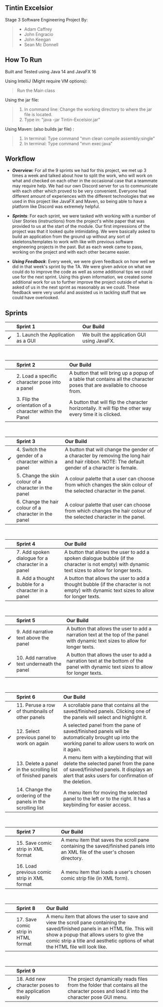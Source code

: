 ## Tintin Excelsior
Stage 3 Software Engineering Project By:
 >- Adam Caffrey
 >- John Engracio
 >- John Keegan
 >- Sean Mc Donnell

## How To Run
Built and Tested using Java 14 and JavaFX 16<br/>

Using IntelliJ (Might require VM options):
> Run the Main class

Using the jar file:
> 1. In command line: Change the working directory to where the jar file is located.
> 2. Type in: "java -jar Tintin-Excelsior.jar"

Using Maven: (also builds jar file) :
> 1. In terminal: Type command "mvn clean compile assembly:single"  
> 2. In terminal: Type command "mvn exec:java"

## Workflow

-   **_Overview:_** For all the 9 sprints we had for this project, we met up 3 times a week and talked about how to split the work, who will work on what and checked on each other in the occasional case that a teammate may require help. We had our own Discord server for us to communicate with each other which proved to be very convenient. Everyone had different amount of experiences with the different technologies that we used in this project like JavaFX and Maven, so being able to have a platform like Discord was extremely helpful.
    
-   **_Sprints_**: For each sprint, we were tasked with working with a number of User Stories (instructions) from the project's white paper that was provided to us at the start of the module. Our first impressions of the project was that it looked quite intimidating. We were basically asked to build an application from the ground up without any sort of skeletons/templates to work with like with previous software engineering projects in the past. But as each week came to pass, working on the project and with each other became easier.

-   **_Using Feedback_**: Every week, we were given feedback on how well we did in that week's sprint by the TA. We were given advice on what we could do to improve the code as well as some additional tips we could use for the next sprint. Using this given information, we created some additional work for us to further improve the project outside of what is asked of us in the next sprint as reasonably as we could. These feedback were very useful and assisted us in tackling stuff that we could have overlooked.

## Sprints


||Sprint 1 | Our Build |
|:--| :-- | :--|
|✔| 1. Launch the Application as a GUI | We built the application GUI using JavaFX.
<br/>

||Sprint 2 | Our Build|
|:--|:--| :-- |
|✔| 2. Load a specific character pose into a panel | A button that will bring up a popup of a table that contains all the character poses that are available to choose from.|
|✔| 3. Flip the orientation of a character within the Panel | A button that will flip the character horizontally. It will flip the other way every time it is clicked.| 
<br/>

||Sprint 3 | Our Build|
|:--|:--| :-- |
|✔| 4. Switch the gender of a character within a panel | A button that will change the gender of a character by removing the long hair and hair ribbon. NOTE: The default gender of a character is female.|
|✔| 5. Change the skin colour of a character in the panel | A colour palette that a user can choose from which changes the skin colour of the selected character in the panel. |
|✔| 6. Change the hair colour of a character in the panel | A colour palette that  user can choose from which changes the hair colour of the selected character in the panel. |
 <br/>

||Sprint 4 | Our Build |
|:--|:--| :-- |
|✔| 7. Add spoken dialogue for a character in a panel | A button that allows the user to add a spoken dialogue bubble (if the character is not empty) with dynamic text sizes to allow for longer texts. |
|✔| 8. Add a thought bubble for a character in a panel | A button that allows the user to add a thought bubble (if the character is not empty) with dynamic text sizes to allow for longer texts.|
<br/>

||Sprint 5 | Our Build|
|:--|:--| :-- |
|✔| 9. Add narrative text above the panel| A button that allows the user to add a narration text at the top of the panel with dynamic text sizes to allow for longer texts.|
|✔| 10. Add narrative text underneath the panel | A button that allows the user to add a narration text at the bottom of the panel with dynamic text sizes to allow for longer texts.|
<br/>

||Sprint 6 | Our Build|
|:--|:--| :-- |
|✔| 11. Peruse a row of thumbnails of other panels | A scrollable pane that contains all the saved/finished panels. Clicking one of the panels will select and highlight it.|
|✔| 12. Select previous panel to work on again | A selected panel from the pane of saved/finished panels will be automatically brought up into the working panel to allow users to work on it again. |
|✔| 13. Delete a panel in the scrolling list of finished panels | A menu item with a keybinding that will delete the selected panel from the pane of saved/finished panels. It displays an alert that asks users for confirmation of the deletion.|
|✔| 14. Change the ordering of the panels in the scrolling list | A menu item for moving the selected panel to the left or to the right. It has a keybinding for easier access. |
<br/>

||Sprint 7 | Our Build |
|:--|:--| :-- |
|✔| 15. Save comic strip in XML format | A menu item that saves the scroll pane containing the saved/finished panels into an XML file of the user's chosen directory.|
|✔| 16. Load previous comic strip in XML format | A menu item that loads a user's chosen comic strip file (in XML form).|
<br/>

||Sprint 8 | Our Build |
|:--|:--|:-- |
|✔| 17. Save comic strip in HTML format | A menu item that allows the user to save and view the scroll pane containing the saved/finished panels in an HTML file. This will show a popup that allows users to give the comic strip a title and aesthetic options of what the HTML file will look like. |
<br/>

||Sprint 9 | |
|:--|:--| :-- |
|✔| 18. Add new character poses to the application easily | The project dynamically reads files from the folder that contains all the character poses and load it into the character pose GUI menu. |
